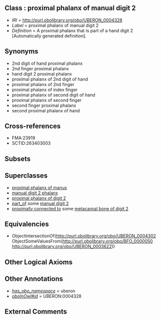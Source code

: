 
## Class : proximal phalanx of manual digit 2

 * *IRI* = http://purl.obolibrary.org/obo/UBERON_0004328
 * *Label* = proximal phalanx of manual digit 2
 * *Definition* = A proximal phalanx that is part of a hand digit 2 [Automatically generated definition].

## Synonyms

 * 2nd digit of hand proximal phalanx
 * 2nd finger proximal phalanx
 * hand digit 2 proximal phalanx
 * proximal phalanx of 2nd digit of hand
 * proximal phalanx of 2nd finger
 * proximal phalanx of index finger
 * proximal phalanx of second digit of hand
 * proximal phalanx of second finger
 * second finger proximal phalanx
 * second proximal phalanx of hand

## Cross-references

 * FMA:23919
 * SCTID:263403003

## Subsets


## Superclasses

 * [proximal phalanx of manus](../../UBERON/34/UBERON_0002234.md)
 * [manual digit 2 phalanx](../../UBERON/36/UBERON_0003636.md)
 * [proximal phalanx of digit 2](../../UBERON/02/UBERON_0014502.md)
 * [part_of](../../BFO/50/BFO_0000050.md) some [manual digit 2](../../UBERON/22/UBERON_0003622.md)
 * [proximally connected to](../../core#proximally/to/core#proximally_connected_to.md) some [metacarpal bone of digit 2](../../UBERON/46/UBERON_0003646.md)

## Equivalencies

 * ObjectIntersectionOf(<http://purl.obolibrary.org/obo/UBERON_0004302> ObjectSomeValuesFrom(<http://purl.obolibrary.org/obo/BFO_0000050> <http://purl.obolibrary.org/obo/UBERON_0003622>))

## Other Logical Axioms


## Other Annotations

 * *[has_obo_namespace](../../ce/oboInOwl#hasOBONamespace.md)* = uberon
 * *[oboInOwl#id](../../id/oboInOwl#id.md)* = UBERON:0004328

## External Comments

